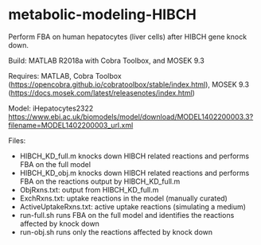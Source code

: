 # metabolic-modeling-HIBCH
Perform FBA on human hepatocytes (liver cells) after HIBCH gene knock down.

Build: MATLAB R2018a with Cobra Toolbox, and MOSEK 9.3

Requires: MATLAB, Cobra Toolbox (https://opencobra.github.io/cobratoolbox/stable/index.html), MOSEK 9.3 (https://docs.mosek.com/latest/releasenotes/index.html)

Model: iHepatocytes2322 https://www.ebi.ac.uk/biomodels/model/download/MODEL1402200003.3?filename=MODEL1402200003_url.xml

Files:
- HIBCH_KD_full.m knocks down HIBCH related reactions and performs FBA on the full model
- HIBCH_KD_obj.m knocks down HIBCH related reactions and performs FBA on the reactions output by HIBCH_KD_full.m
- ObjRxns.txt: output from HIBCH_KD_full.m
- ExchRxns.txt: uptake reactions in the model (manually curated)
- ActiveUptakeRxns.txt: active uptake reactions (simulating a medium)
- run-full.sh runs FBA on the full model and identifies the reactions affected by knock down
- run-obj.sh runs only the reactions affected by knock down
